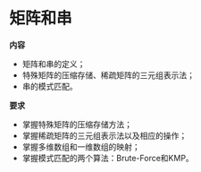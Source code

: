 # 矩阵和串
**内容**
- 矩阵和串的定义；
- 特殊矩阵的压缩存储、稀疏矩阵的三元组表示法；
- 串的模式匹配。

**要求**
- 掌握特殊矩阵的压缩存储方法；
- 掌握稀疏矩阵的三元组表示法以及相应的操作；
- 掌握多维数组和一维数组的映射；
- 掌握模式匹配的两个算法：Brute-Force和KMP。
